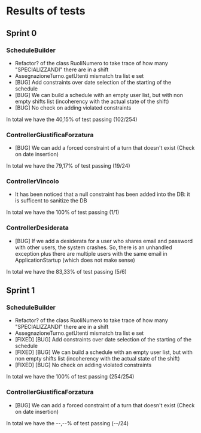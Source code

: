 # Results of tests
## Sprint 0

### ScheduleBuilder
- Refactor? of the class RuoliNumero to take trace of how many "SPECIALIZZANDI" there are in a shift
- AssegnazioneTurno.getUtenti mismatch tra list e set
- [BUG] Add constraints over date selection of the starting of the schedule
- [BUG] We can build a schedule with an empty user list, but with non empty shifts list (incoherency with the actual state of the shift)
- [BUG] No check on adding violated constraints

In total we have the 40,15% of test passing (102/254)

### ControllerGiustificaForzatura
- [BUG] We can add a forced constraint of a turn that doesn't exist (Check on date insertion)

In total we have the 79,17% of test passing (19/24)

### ControllerVincolo
- It has been noticed that a null constraint has been added into the DB: it is sufficent to sanitize the DB

In total we have the 100% of test passing (1/1)

### ControllerDesiderata
- [BUG] If we add a desiderata for a user who shares email and password with other users, the system crashes. So, there is an unhandled exception plus there are multiple users with the same email in ApplicationStartup (which does not make sense)

In total we have the 83,33% of test passing (5/6)

## Sprint 1
### ScheduleBuilder
- Refactor? of the class RuoliNumero to take trace of how many "SPECIALIZZANDI" there are in a shift
- AssegnazioneTurno.getUtenti mismatch tra list e set
- [FIXED] [BUG] Add constraints over date selection of the starting of the schedule
- [FIXED] [BUG] We can build a schedule with an empty user list, but with non empty shifts list (incoherency with the actual state of the shift)
- [FIXED] [BUG] No check on adding violated constraints

In total we have the 100% of test passing (254/254)

### ControllerGiustificaForzatura
- [BUG] We can add a forced constraint of a turn that doesn't exist (Check on date insertion)

In total we have the --,--% of test passing (--/24)